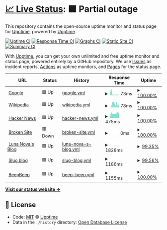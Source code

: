 # [📈 Live Status](https://demo.upptime.js.org): <!--live status--> **🟧 Partial outage**

This repository contains the open-source uptime monitor and status page for [Upptime](https://upptime.js.org), powered by [Upptime](https://github.com/upptime/upptime).

[![Uptime CI](https://github.com/koj-co/upptime/workflows/Uptime%20CI/badge.svg)](https://github.com/koj-co/upptime/actions?query=workflow%3A%22Uptime+CI%22)
[![Response Time CI](https://github.com/koj-co/upptime/workflows/Response%20Time%20CI/badge.svg)](https://github.com/koj-co/upptime/actions?query=workflow%3A%22Response+Time+CI%22)
[![Graphs CI](https://github.com/koj-co/upptime/workflows/Graphs%20CI/badge.svg)](https://github.com/koj-co/upptime/actions?query=workflow%3A%22Graphs+CI%22)
[![Static Site CI](https://github.com/koj-co/upptime/workflows/Static%20Site%20CI/badge.svg)](https://github.com/koj-co/upptime/actions?query=workflow%3A%22Static+Site+CI%22)
[![Summary CI](https://github.com/koj-co/upptime/workflows/Summary%20CI/badge.svg)](https://github.com/koj-co/upptime/actions?query=workflow%3A%22Summary+CI%22)

With [Upptime](https://upptime.js.org), you can get your own unlimited and free uptime monitor and status page, powered entirely by a GitHub repository. We use [Issues](https://github.com/upptime/upptime/issues) as incident reports, [Actions](https://github.com/upptime/upptime/actions) as uptime monitors, and [Pages](https://demo.upptime.js.org) for the status page.

<!--start: status pages-->
<!-- This summary is generated by Upptime (https://github.com/upptime/upptime) -->
<!-- Do not edit this manually, your changes will be overwritten -->
<!-- prettier-ignore -->
| URL | Status | History | Response Time | Uptime |
| --- | ------ | ------- | ------------- | ------ |
| <img alt="" src="https://favicons.githubusercontent.com/www.google.com" height="13"> [Google](https://www.google.com) | 🟩 Up | [google.yml](https://github.com/AmazonPython/upptime/commits/master/history/google.yml) | <details><summary><img alt="Response time graph" src="./graphs/google/response-time-week.png" height="20"> 73ms</summary><br><a href="https://demo.upptime.js.org/history/google"><img alt="Response time 64" src="https://img.shields.io/endpoint?url=https%3A%2F%2Fraw.githubusercontent.com%2FAmazonPython%2Fupptime%2Fmaster%2Fapi%2Fgoogle%2Fresponse-time.json"></a><br><a href="https://demo.upptime.js.org/history/google"><img alt="24-hour response time 53" src="https://img.shields.io/endpoint?url=https%3A%2F%2Fraw.githubusercontent.com%2FAmazonPython%2Fupptime%2Fmaster%2Fapi%2Fgoogle%2Fresponse-time-day.json"></a><br><a href="https://demo.upptime.js.org/history/google"><img alt="7-day response time 73" src="https://img.shields.io/endpoint?url=https%3A%2F%2Fraw.githubusercontent.com%2FAmazonPython%2Fupptime%2Fmaster%2Fapi%2Fgoogle%2Fresponse-time-week.json"></a><br><a href="https://demo.upptime.js.org/history/google"><img alt="30-day response time 64" src="https://img.shields.io/endpoint?url=https%3A%2F%2Fraw.githubusercontent.com%2FAmazonPython%2Fupptime%2Fmaster%2Fapi%2Fgoogle%2Fresponse-time-month.json"></a><br><a href="https://demo.upptime.js.org/history/google"><img alt="1-year response time 64" src="https://img.shields.io/endpoint?url=https%3A%2F%2Fraw.githubusercontent.com%2FAmazonPython%2Fupptime%2Fmaster%2Fapi%2Fgoogle%2Fresponse-time-year.json"></a></details> | <details><summary><a href="https://demo.upptime.js.org/history/google">100.00%</a></summary><a href="https://demo.upptime.js.org/history/google"><img alt="All-time uptime 100.00%" src="https://img.shields.io/endpoint?url=https%3A%2F%2Fraw.githubusercontent.com%2FAmazonPython%2Fupptime%2Fmaster%2Fapi%2Fgoogle%2Fuptime.json"></a><br><a href="https://demo.upptime.js.org/history/google"><img alt="24-hour uptime 100.00%" src="https://img.shields.io/endpoint?url=https%3A%2F%2Fraw.githubusercontent.com%2FAmazonPython%2Fupptime%2Fmaster%2Fapi%2Fgoogle%2Fuptime-day.json"></a><br><a href="https://demo.upptime.js.org/history/google"><img alt="7-day uptime 100.00%" src="https://img.shields.io/endpoint?url=https%3A%2F%2Fraw.githubusercontent.com%2FAmazonPython%2Fupptime%2Fmaster%2Fapi%2Fgoogle%2Fuptime-week.json"></a><br><a href="https://demo.upptime.js.org/history/google"><img alt="30-day uptime 100.00%" src="https://img.shields.io/endpoint?url=https%3A%2F%2Fraw.githubusercontent.com%2FAmazonPython%2Fupptime%2Fmaster%2Fapi%2Fgoogle%2Fuptime-month.json"></a><br><a href="https://demo.upptime.js.org/history/google"><img alt="1-year uptime 100.00%" src="https://img.shields.io/endpoint?url=https%3A%2F%2Fraw.githubusercontent.com%2FAmazonPython%2Fupptime%2Fmaster%2Fapi%2Fgoogle%2Fuptime-year.json"></a></details>
| <img alt="" src="https://favicons.githubusercontent.com/en.wikipedia.org" height="13"> [Wikipedia](https://en.wikipedia.org) | 🟩 Up | [wikipedia.yml](https://github.com/AmazonPython/upptime/commits/master/history/wikipedia.yml) | <details><summary><img alt="Response time graph" src="./graphs/wikipedia/response-time-week.png" height="20"> 78ms</summary><br><a href="https://demo.upptime.js.org/history/wikipedia"><img alt="Response time 71" src="https://img.shields.io/endpoint?url=https%3A%2F%2Fraw.githubusercontent.com%2FAmazonPython%2Fupptime%2Fmaster%2Fapi%2Fwikipedia%2Fresponse-time.json"></a><br><a href="https://demo.upptime.js.org/history/wikipedia"><img alt="24-hour response time 105" src="https://img.shields.io/endpoint?url=https%3A%2F%2Fraw.githubusercontent.com%2FAmazonPython%2Fupptime%2Fmaster%2Fapi%2Fwikipedia%2Fresponse-time-day.json"></a><br><a href="https://demo.upptime.js.org/history/wikipedia"><img alt="7-day response time 78" src="https://img.shields.io/endpoint?url=https%3A%2F%2Fraw.githubusercontent.com%2FAmazonPython%2Fupptime%2Fmaster%2Fapi%2Fwikipedia%2Fresponse-time-week.json"></a><br><a href="https://demo.upptime.js.org/history/wikipedia"><img alt="30-day response time 71" src="https://img.shields.io/endpoint?url=https%3A%2F%2Fraw.githubusercontent.com%2FAmazonPython%2Fupptime%2Fmaster%2Fapi%2Fwikipedia%2Fresponse-time-month.json"></a><br><a href="https://demo.upptime.js.org/history/wikipedia"><img alt="1-year response time 71" src="https://img.shields.io/endpoint?url=https%3A%2F%2Fraw.githubusercontent.com%2FAmazonPython%2Fupptime%2Fmaster%2Fapi%2Fwikipedia%2Fresponse-time-year.json"></a></details> | <details><summary><a href="https://demo.upptime.js.org/history/wikipedia">100.00%</a></summary><a href="https://demo.upptime.js.org/history/wikipedia"><img alt="All-time uptime 100.00%" src="https://img.shields.io/endpoint?url=https%3A%2F%2Fraw.githubusercontent.com%2FAmazonPython%2Fupptime%2Fmaster%2Fapi%2Fwikipedia%2Fuptime.json"></a><br><a href="https://demo.upptime.js.org/history/wikipedia"><img alt="24-hour uptime 100.00%" src="https://img.shields.io/endpoint?url=https%3A%2F%2Fraw.githubusercontent.com%2FAmazonPython%2Fupptime%2Fmaster%2Fapi%2Fwikipedia%2Fuptime-day.json"></a><br><a href="https://demo.upptime.js.org/history/wikipedia"><img alt="7-day uptime 100.00%" src="https://img.shields.io/endpoint?url=https%3A%2F%2Fraw.githubusercontent.com%2FAmazonPython%2Fupptime%2Fmaster%2Fapi%2Fwikipedia%2Fuptime-week.json"></a><br><a href="https://demo.upptime.js.org/history/wikipedia"><img alt="30-day uptime 100.00%" src="https://img.shields.io/endpoint?url=https%3A%2F%2Fraw.githubusercontent.com%2FAmazonPython%2Fupptime%2Fmaster%2Fapi%2Fwikipedia%2Fuptime-month.json"></a><br><a href="https://demo.upptime.js.org/history/wikipedia"><img alt="1-year uptime 100.00%" src="https://img.shields.io/endpoint?url=https%3A%2F%2Fraw.githubusercontent.com%2FAmazonPython%2Fupptime%2Fmaster%2Fapi%2Fwikipedia%2Fuptime-year.json"></a></details>
| <img alt="" src="https://favicons.githubusercontent.com/news.ycombinator.com" height="13"> [Hacker News](https://news.ycombinator.com) | 🟩 Up | [hacker-news.yml](https://github.com/AmazonPython/upptime/commits/master/history/hacker-news.yml) | <details><summary><img alt="Response time graph" src="./graphs/hacker-news/response-time-week.png" height="20"> 475ms</summary><br><a href="https://demo.upptime.js.org/history/hacker-news"><img alt="Response time 466" src="https://img.shields.io/endpoint?url=https%3A%2F%2Fraw.githubusercontent.com%2FAmazonPython%2Fupptime%2Fmaster%2Fapi%2Fhacker-news%2Fresponse-time.json"></a><br><a href="https://demo.upptime.js.org/history/hacker-news"><img alt="24-hour response time 525" src="https://img.shields.io/endpoint?url=https%3A%2F%2Fraw.githubusercontent.com%2FAmazonPython%2Fupptime%2Fmaster%2Fapi%2Fhacker-news%2Fresponse-time-day.json"></a><br><a href="https://demo.upptime.js.org/history/hacker-news"><img alt="7-day response time 475" src="https://img.shields.io/endpoint?url=https%3A%2F%2Fraw.githubusercontent.com%2FAmazonPython%2Fupptime%2Fmaster%2Fapi%2Fhacker-news%2Fresponse-time-week.json"></a><br><a href="https://demo.upptime.js.org/history/hacker-news"><img alt="30-day response time 466" src="https://img.shields.io/endpoint?url=https%3A%2F%2Fraw.githubusercontent.com%2FAmazonPython%2Fupptime%2Fmaster%2Fapi%2Fhacker-news%2Fresponse-time-month.json"></a><br><a href="https://demo.upptime.js.org/history/hacker-news"><img alt="1-year response time 466" src="https://img.shields.io/endpoint?url=https%3A%2F%2Fraw.githubusercontent.com%2FAmazonPython%2Fupptime%2Fmaster%2Fapi%2Fhacker-news%2Fresponse-time-year.json"></a></details> | <details><summary><a href="https://demo.upptime.js.org/history/hacker-news">100.00%</a></summary><a href="https://demo.upptime.js.org/history/hacker-news"><img alt="All-time uptime 100.00%" src="https://img.shields.io/endpoint?url=https%3A%2F%2Fraw.githubusercontent.com%2FAmazonPython%2Fupptime%2Fmaster%2Fapi%2Fhacker-news%2Fuptime.json"></a><br><a href="https://demo.upptime.js.org/history/hacker-news"><img alt="24-hour uptime 100.00%" src="https://img.shields.io/endpoint?url=https%3A%2F%2Fraw.githubusercontent.com%2FAmazonPython%2Fupptime%2Fmaster%2Fapi%2Fhacker-news%2Fuptime-day.json"></a><br><a href="https://demo.upptime.js.org/history/hacker-news"><img alt="7-day uptime 100.00%" src="https://img.shields.io/endpoint?url=https%3A%2F%2Fraw.githubusercontent.com%2FAmazonPython%2Fupptime%2Fmaster%2Fapi%2Fhacker-news%2Fuptime-week.json"></a><br><a href="https://demo.upptime.js.org/history/hacker-news"><img alt="30-day uptime 100.00%" src="https://img.shields.io/endpoint?url=https%3A%2F%2Fraw.githubusercontent.com%2FAmazonPython%2Fupptime%2Fmaster%2Fapi%2Fhacker-news%2Fuptime-month.json"></a><br><a href="https://demo.upptime.js.org/history/hacker-news"><img alt="1-year uptime 100.00%" src="https://img.shields.io/endpoint?url=https%3A%2F%2Fraw.githubusercontent.com%2FAmazonPython%2Fupptime%2Fmaster%2Fapi%2Fhacker-news%2Fuptime-year.json"></a></details>
| <img alt="" src="https://favicons.githubusercontent.com/thissitedoesnotexist.com" height="13"> [Broken Site](https://thissitedoesnotexist.com) | 🟥 Down | [broken-site.yml](https://github.com/AmazonPython/upptime/commits/master/history/broken-site.yml) | <details><summary><img alt="Response time graph" src="./graphs/broken-site/response-time-week.png" height="20"> 0ms</summary><br><a href="https://demo.upptime.js.org/history/broken-site"><img alt="Response time 0" src="https://img.shields.io/endpoint?url=https%3A%2F%2Fraw.githubusercontent.com%2FAmazonPython%2Fupptime%2Fmaster%2Fapi%2Fbroken-site%2Fresponse-time.json"></a><br><a href="https://demo.upptime.js.org/history/broken-site"><img alt="24-hour response time 0" src="https://img.shields.io/endpoint?url=https%3A%2F%2Fraw.githubusercontent.com%2FAmazonPython%2Fupptime%2Fmaster%2Fapi%2Fbroken-site%2Fresponse-time-day.json"></a><br><a href="https://demo.upptime.js.org/history/broken-site"><img alt="7-day response time 0" src="https://img.shields.io/endpoint?url=https%3A%2F%2Fraw.githubusercontent.com%2FAmazonPython%2Fupptime%2Fmaster%2Fapi%2Fbroken-site%2Fresponse-time-week.json"></a><br><a href="https://demo.upptime.js.org/history/broken-site"><img alt="30-day response time 0" src="https://img.shields.io/endpoint?url=https%3A%2F%2Fraw.githubusercontent.com%2FAmazonPython%2Fupptime%2Fmaster%2Fapi%2Fbroken-site%2Fresponse-time-month.json"></a><br><a href="https://demo.upptime.js.org/history/broken-site"><img alt="1-year response time 0" src="https://img.shields.io/endpoint?url=https%3A%2F%2Fraw.githubusercontent.com%2FAmazonPython%2Fupptime%2Fmaster%2Fapi%2Fbroken-site%2Fresponse-time-year.json"></a></details> | <details><summary><a href="https://demo.upptime.js.org/history/broken-site">100.00%</a></summary><a href="https://demo.upptime.js.org/history/broken-site"><img alt="All-time uptime 100.00%" src="https://img.shields.io/endpoint?url=https%3A%2F%2Fraw.githubusercontent.com%2FAmazonPython%2Fupptime%2Fmaster%2Fapi%2Fbroken-site%2Fuptime.json"></a><br><a href="https://demo.upptime.js.org/history/broken-site"><img alt="24-hour uptime 100.00%" src="https://img.shields.io/endpoint?url=https%3A%2F%2Fraw.githubusercontent.com%2FAmazonPython%2Fupptime%2Fmaster%2Fapi%2Fbroken-site%2Fuptime-day.json"></a><br><a href="https://demo.upptime.js.org/history/broken-site"><img alt="7-day uptime 100.00%" src="https://img.shields.io/endpoint?url=https%3A%2F%2Fraw.githubusercontent.com%2FAmazonPython%2Fupptime%2Fmaster%2Fapi%2Fbroken-site%2Fuptime-week.json"></a><br><a href="https://demo.upptime.js.org/history/broken-site"><img alt="30-day uptime 100.00%" src="https://img.shields.io/endpoint?url=https%3A%2F%2Fraw.githubusercontent.com%2FAmazonPython%2Fupptime%2Fmaster%2Fapi%2Fbroken-site%2Fuptime-month.json"></a><br><a href="https://demo.upptime.js.org/history/broken-site"><img alt="1-year uptime 100.00%" src="https://img.shields.io/endpoint?url=https%3A%2F%2Fraw.githubusercontent.com%2FAmazonPython%2Fupptime%2Fmaster%2Fapi%2Fbroken-site%2Fuptime-year.json"></a></details>
| <img alt="" src="https://favicons.githubusercontent.com/lunanova.top" height="13"> [Luna Nova's Blog](https://lunanova.top) | 🟩 Up | [luna-nova-s-blog.yml](https://github.com/AmazonPython/upptime/commits/master/history/luna-nova-s-blog.yml) | <details><summary><img alt="Response time graph" src="./graphs/luna-nova-s-blog/response-time-week.png" height="20"> 1828ms</summary><br><a href="https://demo.upptime.js.org/history/luna-nova-s-blog"><img alt="Response time 1903" src="https://img.shields.io/endpoint?url=https%3A%2F%2Fraw.githubusercontent.com%2FAmazonPython%2Fupptime%2Fmaster%2Fapi%2Fluna-nova-s-blog%2Fresponse-time.json"></a><br><a href="https://demo.upptime.js.org/history/luna-nova-s-blog"><img alt="24-hour response time 1601" src="https://img.shields.io/endpoint?url=https%3A%2F%2Fraw.githubusercontent.com%2FAmazonPython%2Fupptime%2Fmaster%2Fapi%2Fluna-nova-s-blog%2Fresponse-time-day.json"></a><br><a href="https://demo.upptime.js.org/history/luna-nova-s-blog"><img alt="7-day response time 1828" src="https://img.shields.io/endpoint?url=https%3A%2F%2Fraw.githubusercontent.com%2FAmazonPython%2Fupptime%2Fmaster%2Fapi%2Fluna-nova-s-blog%2Fresponse-time-week.json"></a><br><a href="https://demo.upptime.js.org/history/luna-nova-s-blog"><img alt="30-day response time 1903" src="https://img.shields.io/endpoint?url=https%3A%2F%2Fraw.githubusercontent.com%2FAmazonPython%2Fupptime%2Fmaster%2Fapi%2Fluna-nova-s-blog%2Fresponse-time-month.json"></a><br><a href="https://demo.upptime.js.org/history/luna-nova-s-blog"><img alt="1-year response time 1903" src="https://img.shields.io/endpoint?url=https%3A%2F%2Fraw.githubusercontent.com%2FAmazonPython%2Fupptime%2Fmaster%2Fapi%2Fluna-nova-s-blog%2Fresponse-time-year.json"></a></details> | <details><summary><a href="https://demo.upptime.js.org/history/luna-nova-s-blog">99.35%</a></summary><a href="https://demo.upptime.js.org/history/luna-nova-s-blog"><img alt="All-time uptime 99.16%" src="https://img.shields.io/endpoint?url=https%3A%2F%2Fraw.githubusercontent.com%2FAmazonPython%2Fupptime%2Fmaster%2Fapi%2Fluna-nova-s-blog%2Fuptime.json"></a><br><a href="https://demo.upptime.js.org/history/luna-nova-s-blog"><img alt="24-hour uptime 97.80%" src="https://img.shields.io/endpoint?url=https%3A%2F%2Fraw.githubusercontent.com%2FAmazonPython%2Fupptime%2Fmaster%2Fapi%2Fluna-nova-s-blog%2Fuptime-day.json"></a><br><a href="https://demo.upptime.js.org/history/luna-nova-s-blog"><img alt="7-day uptime 99.35%" src="https://img.shields.io/endpoint?url=https%3A%2F%2Fraw.githubusercontent.com%2FAmazonPython%2Fupptime%2Fmaster%2Fapi%2Fluna-nova-s-blog%2Fuptime-week.json"></a><br><a href="https://demo.upptime.js.org/history/luna-nova-s-blog"><img alt="30-day uptime 99.16%" src="https://img.shields.io/endpoint?url=https%3A%2F%2Fraw.githubusercontent.com%2FAmazonPython%2Fupptime%2Fmaster%2Fapi%2Fluna-nova-s-blog%2Fuptime-month.json"></a><br><a href="https://demo.upptime.js.org/history/luna-nova-s-blog"><img alt="1-year uptime 99.16%" src="https://img.shields.io/endpoint?url=https%3A%2F%2Fraw.githubusercontent.com%2FAmazonPython%2Fupptime%2Fmaster%2Fapi%2Fluna-nova-s-blog%2Fuptime-year.json"></a></details>
| <img alt="" src="https://favicons.githubusercontent.com/slug.lunanova.top" height="13"> [Slug blog](http://slug.lunanova.top) | 🟩 Up | [slug-blog.yml](https://github.com/AmazonPython/upptime/commits/master/history/slug-blog.yml) | <details><summary><img alt="Response time graph" src="./graphs/slug-blog/response-time-week.png" height="20"> 1186ms</summary><br><a href="https://demo.upptime.js.org/history/slug-blog"><img alt="Response time 1518" src="https://img.shields.io/endpoint?url=https%3A%2F%2Fraw.githubusercontent.com%2FAmazonPython%2Fupptime%2Fmaster%2Fapi%2Fslug-blog%2Fresponse-time.json"></a><br><a href="https://demo.upptime.js.org/history/slug-blog"><img alt="24-hour response time 2010" src="https://img.shields.io/endpoint?url=https%3A%2F%2Fraw.githubusercontent.com%2FAmazonPython%2Fupptime%2Fmaster%2Fapi%2Fslug-blog%2Fresponse-time-day.json"></a><br><a href="https://demo.upptime.js.org/history/slug-blog"><img alt="7-day response time 1186" src="https://img.shields.io/endpoint?url=https%3A%2F%2Fraw.githubusercontent.com%2FAmazonPython%2Fupptime%2Fmaster%2Fapi%2Fslug-blog%2Fresponse-time-week.json"></a><br><a href="https://demo.upptime.js.org/history/slug-blog"><img alt="30-day response time 1518" src="https://img.shields.io/endpoint?url=https%3A%2F%2Fraw.githubusercontent.com%2FAmazonPython%2Fupptime%2Fmaster%2Fapi%2Fslug-blog%2Fresponse-time-month.json"></a><br><a href="https://demo.upptime.js.org/history/slug-blog"><img alt="1-year response time 1518" src="https://img.shields.io/endpoint?url=https%3A%2F%2Fraw.githubusercontent.com%2FAmazonPython%2Fupptime%2Fmaster%2Fapi%2Fslug-blog%2Fresponse-time-year.json"></a></details> | <details><summary><a href="https://demo.upptime.js.org/history/slug-blog">99.56%</a></summary><a href="https://demo.upptime.js.org/history/slug-blog"><img alt="All-time uptime 99.28%" src="https://img.shields.io/endpoint?url=https%3A%2F%2Fraw.githubusercontent.com%2FAmazonPython%2Fupptime%2Fmaster%2Fapi%2Fslug-blog%2Fuptime.json"></a><br><a href="https://demo.upptime.js.org/history/slug-blog"><img alt="24-hour uptime 97.99%" src="https://img.shields.io/endpoint?url=https%3A%2F%2Fraw.githubusercontent.com%2FAmazonPython%2Fupptime%2Fmaster%2Fapi%2Fslug-blog%2Fuptime-day.json"></a><br><a href="https://demo.upptime.js.org/history/slug-blog"><img alt="7-day uptime 99.56%" src="https://img.shields.io/endpoint?url=https%3A%2F%2Fraw.githubusercontent.com%2FAmazonPython%2Fupptime%2Fmaster%2Fapi%2Fslug-blog%2Fuptime-week.json"></a><br><a href="https://demo.upptime.js.org/history/slug-blog"><img alt="30-day uptime 99.28%" src="https://img.shields.io/endpoint?url=https%3A%2F%2Fraw.githubusercontent.com%2FAmazonPython%2Fupptime%2Fmaster%2Fapi%2Fslug-blog%2Fuptime-month.json"></a><br><a href="https://demo.upptime.js.org/history/slug-blog"><img alt="1-year uptime 99.28%" src="https://img.shields.io/endpoint?url=https%3A%2F%2Fraw.githubusercontent.com%2FAmazonPython%2Fupptime%2Fmaster%2Fapi%2Fslug-blog%2Fuptime-year.json"></a></details>
| <img alt="" src="https://favicons.githubusercontent.com/beepbeep.lunanova.top" height="13"> [BeepBeep](http://beepbeep.lunanova.top) | 🟩 Up | [beep-beep.yml](https://github.com/AmazonPython/upptime/commits/master/history/beep-beep.yml) | <details><summary><img alt="Response time graph" src="./graphs/beep-beep/response-time-week.png" height="20"> 1155ms</summary><br><a href="https://demo.upptime.js.org/history/beep-beep"><img alt="Response time 1685" src="https://img.shields.io/endpoint?url=https%3A%2F%2Fraw.githubusercontent.com%2FAmazonPython%2Fupptime%2Fmaster%2Fapi%2Fbeep-beep%2Fresponse-time.json"></a><br><a href="https://demo.upptime.js.org/history/beep-beep"><img alt="24-hour response time 804" src="https://img.shields.io/endpoint?url=https%3A%2F%2Fraw.githubusercontent.com%2FAmazonPython%2Fupptime%2Fmaster%2Fapi%2Fbeep-beep%2Fresponse-time-day.json"></a><br><a href="https://demo.upptime.js.org/history/beep-beep"><img alt="7-day response time 1155" src="https://img.shields.io/endpoint?url=https%3A%2F%2Fraw.githubusercontent.com%2FAmazonPython%2Fupptime%2Fmaster%2Fapi%2Fbeep-beep%2Fresponse-time-week.json"></a><br><a href="https://demo.upptime.js.org/history/beep-beep"><img alt="30-day response time 1685" src="https://img.shields.io/endpoint?url=https%3A%2F%2Fraw.githubusercontent.com%2FAmazonPython%2Fupptime%2Fmaster%2Fapi%2Fbeep-beep%2Fresponse-time-month.json"></a><br><a href="https://demo.upptime.js.org/history/beep-beep"><img alt="1-year response time 1685" src="https://img.shields.io/endpoint?url=https%3A%2F%2Fraw.githubusercontent.com%2FAmazonPython%2Fupptime%2Fmaster%2Fapi%2Fbeep-beep%2Fresponse-time-year.json"></a></details> | <details><summary><a href="https://demo.upptime.js.org/history/beep-beep">100.00%</a></summary><a href="https://demo.upptime.js.org/history/beep-beep"><img alt="All-time uptime 99.64%" src="https://img.shields.io/endpoint?url=https%3A%2F%2Fraw.githubusercontent.com%2FAmazonPython%2Fupptime%2Fmaster%2Fapi%2Fbeep-beep%2Fuptime.json"></a><br><a href="https://demo.upptime.js.org/history/beep-beep"><img alt="24-hour uptime 100.00%" src="https://img.shields.io/endpoint?url=https%3A%2F%2Fraw.githubusercontent.com%2FAmazonPython%2Fupptime%2Fmaster%2Fapi%2Fbeep-beep%2Fuptime-day.json"></a><br><a href="https://demo.upptime.js.org/history/beep-beep"><img alt="7-day uptime 100.00%" src="https://img.shields.io/endpoint?url=https%3A%2F%2Fraw.githubusercontent.com%2FAmazonPython%2Fupptime%2Fmaster%2Fapi%2Fbeep-beep%2Fuptime-week.json"></a><br><a href="https://demo.upptime.js.org/history/beep-beep"><img alt="30-day uptime 99.64%" src="https://img.shields.io/endpoint?url=https%3A%2F%2Fraw.githubusercontent.com%2FAmazonPython%2Fupptime%2Fmaster%2Fapi%2Fbeep-beep%2Fuptime-month.json"></a><br><a href="https://demo.upptime.js.org/history/beep-beep"><img alt="1-year uptime 99.64%" src="https://img.shields.io/endpoint?url=https%3A%2F%2Fraw.githubusercontent.com%2FAmazonPython%2Fupptime%2Fmaster%2Fapi%2Fbeep-beep%2Fuptime-year.json"></a></details>

<!--end: status pages-->

[**Visit our status website →**](https://demo.upptime.js.org)

## 📄 License

- Code: [MIT](./LICENSE) © [Upptime](https://upptime.js.org)
- Data in the `./history` directory: [Open Database License](https://opendatacommons.org/licenses/odbl/1-0/)
